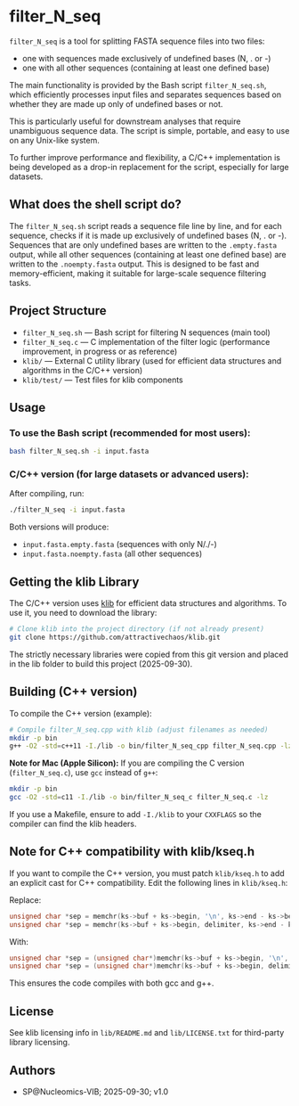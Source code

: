 # filter_N_seq

`filter_N_seq` is a tool for splitting FASTA sequence files into two files:
- one with sequences made exclusively of undefined bases (N, . or -)
- one with all other sequences (containing at least one defined base)

The main functionality is provided by the Bash script `filter_N_seq.sh`, which efficiently processes input files and separates sequences based on whether they are made up only of undefined bases or not.

This is particularly useful for downstream analyses that require unambiguous sequence data. The script is simple, portable, and easy to use on any Unix-like system.

To further improve performance and flexibility, a C/C++ implementation is being developed as a drop-in replacement for the script, especially for large datasets.

## What does the shell script do?

The `filter_N_seq.sh` script reads a sequence file line by line, and for each sequence, checks if it is made up exclusively of undefined bases (N, . or -). Sequences that are only undefined bases are written to the `.empty.fasta` output, while all other sequences (containing at least one defined base) are written to the `.noempty.fasta` output. This is designed to be fast and memory-efficient, making it suitable for large-scale sequence filtering tasks.

## Project Structure

- `filter_N_seq.sh` — Bash script for filtering N sequences (main tool)
- `filter_N_seq.c` — C implementation of the filter logic (performance improvement, in progress or as reference)
- `klib/` — External C utility library (used for efficient data structures and algorithms in the C/C++ version)
- `klib/test/` — Test files for klib components

## Usage

### To use the Bash script (recommended for most users):

```bash
bash filter_N_seq.sh -i input.fasta
```

### C/C++ version (for large datasets or advanced users):

After compiling, run:

```bash
./filter_N_seq -i input.fasta
```

Both versions will produce:
- `input.fasta.empty.fasta` (sequences with only N/./-)
- `input.fasta.noempty.fasta` (all other sequences)

## Getting the klib Library

The C/C++ version uses [klib](https://github.com/attractivechaos/klib) for efficient data structures and algorithms. To use it, you need to download the library:

```bash
# Clone klib into the project directory (if not already present)
git clone https://github.com/attractivechaos/klib.git
```

The strictly necessary libraries were copied from this git version and placed in the lib folder to build this project (2025-09-30).

## Building (C++ version)

To compile the C++ version (example):

```bash
# Compile filter_N_seq.cpp with klib (adjust filenames as needed)
mkdir -p bin
g++ -O2 -std=c++11 -I./lib -o bin/filter_N_seq_cpp filter_N_seq.cpp -lz
```

**Note for Mac (Apple Silicon):**
If you are compiling the C version (`filter_N_seq.c`), use `gcc` instead of `g++`:

```bash
mkdir -p bin
gcc -O2 -std=c11 -I./lib -o bin/filter_N_seq_c filter_N_seq.c -lz
```

If you use a Makefile, ensure to add `-I./klib` to your `CXXFLAGS` so the compiler can find the klib headers.

## Note for C++ compatibility with klib/kseq.h

If you want to compile the C++ version, you must patch `klib/kseq.h` to add an explicit cast for C++ compatibility. Edit the following lines in `klib/kseq.h`:

Replace:
```c
unsigned char *sep = memchr(ks->buf + ks->begin, '\n', ks->end - ks->begin);
unsigned char *sep = memchr(ks->buf + ks->begin, delimiter, ks->end - ks->begin);
```
With:
```c
unsigned char *sep = (unsigned char*)memchr(ks->buf + ks->begin, '\n', ks->end - ks->begin);
unsigned char *sep = (unsigned char*)memchr(ks->buf + ks->begin, delimiter, ks->end - ks->begin);
```
This ensures the code compiles with both gcc and g++.

## License

See klib licensing info in `lib/README.md` and `lib/LICENSE.txt` for third-party library licensing.

## Authors

- SP@Nucleomics-VIB; 2025-09-30; v1.0
